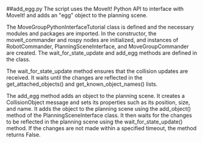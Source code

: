##add_egg.py
The script uses the MoveIt! Python API to interface with MoveIt! and adds an "egg" object to the planning scene.

The MoveGroupPythonInterfaceTutorial class is defined and the necessary modules and packages are imported. In the constructor, the moveit_commander and rospy nodes are initialized, and instances of RobotCommander, PlanningSceneInterface, and MoveGroupCommander are created. The wait_for_state_update and add_egg methods are defined in the class.

The wait_for_state_update method ensures that the collision updates are received. It waits until the changes are reflected in the get_attached_objects() and get_known_object_names() lists.

The add_egg method adds an object to the planning scene. It creates a CollisionObject message and sets its properties such as its position, size, and name. It adds the object to the planning scene using the add_object() method of the PlanningSceneInterface class. It then waits for the changes to be reflected in the planning scene using the wait_for_state_update() method. If the changes are not made within a specified timeout, the method returns False.
